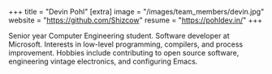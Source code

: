 +++
title = "Devin Pohl"
[extra]
image = "/images/team_members/devin.jpg"
website = "https://github.com/Shizcow"
resume = "https://pohldev.in/"
+++

Senior year Computer Engineering student.
Software developer at Microsoft.
Interests in low-level programming, compilers, and process improvement.
Hobbies include contributing to open source software, engineering vintage electronics, and configuring Emacs.
